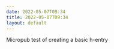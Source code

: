 ```yaml
---
date: 2022-05-07T09:34
title: 2022-05-07T09:34
layout: default
---
```


Micropub test of creating a basic h-entry